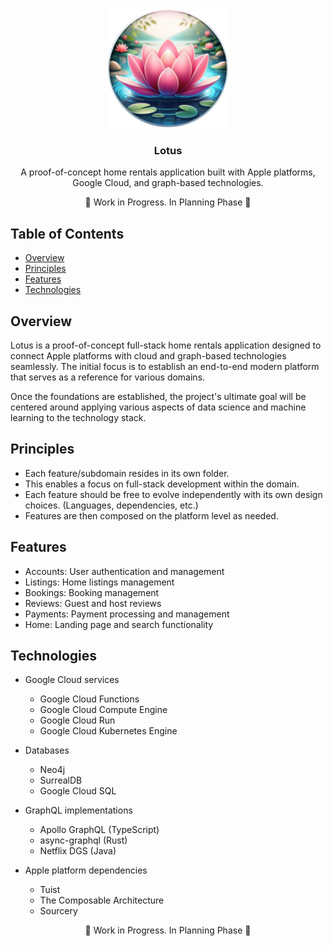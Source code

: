 <p align="center">
  <img src="Assets/Lotus.png" width="192" />
  <br />
  <h3 align="center">Lotus</h3>
  <p align="center">A proof-of-concept home rentals application built with Apple platforms, Google Cloud, and graph-based technologies.</p>
  <p align="center">🚧 Work in Progress. In Planning Phase 🚧</p>
</p>

## Table of Contents

- [Overview](#overview)
- [Principles](#principles)
- [Features](#features)
- [Technologies](#technologies)

## Overview

Lotus is a proof-of-concept full-stack home rentals application designed to connect Apple platforms with cloud and graph-based technologies seamlessly. The initial focus is to establish an end-to-end modern platform that serves as a reference for various domains.

Once the foundations are established, the project's ultimate goal will be centered around applying various aspects of data science and machine learning to the technology stack.

## Principles

- Each feature/subdomain resides in its own folder.
- This enables a focus on full-stack development within the domain.
- Each feature should be free to evolve independently with its own design choices. (Languages, dependencies, etc.)
- Features are then composed on the platform level as needed.

## Features

- Accounts: User authentication and management
- Listings: Home listings management
- Bookings: Booking management
- Reviews: Guest and host reviews
- Payments: Payment processing and management
- Home: Landing page and search functionality

## Technologies

- Google Cloud services
    - Google Cloud Functions
    - Google Cloud Compute Engine
    - Google Cloud Run
    - Google Cloud Kubernetes Engine

- Databases
    - Neo4j
    - SurrealDB
    - Google Cloud SQL

- GraphQL implementations
    - Apollo GraphQL (TypeScript)
    - async-graphql (Rust)
    - Netflix DGS (Java)

- Apple platform dependencies
    - Tuist
    - The Composable Architecture
    - Sourcery

<p align="center">🚧 Work in Progress. In Planning Phase 🚧</p>
